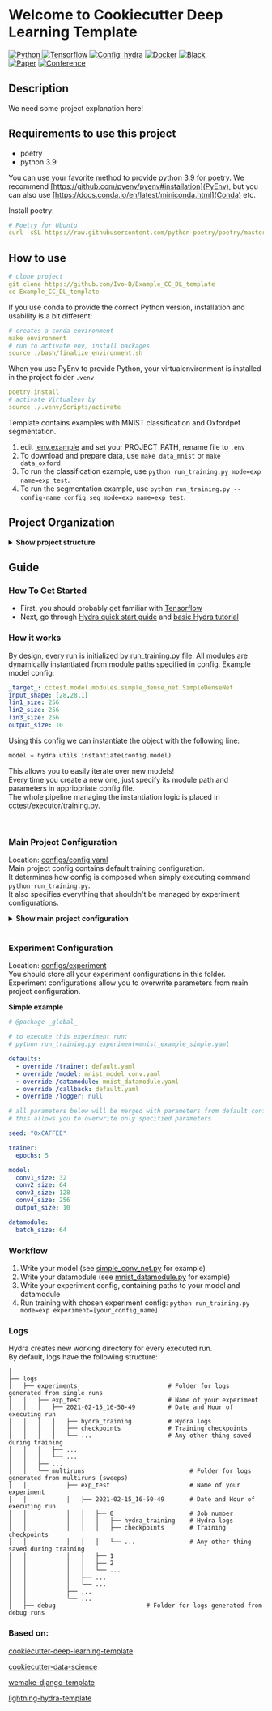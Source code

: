 # Welcome to Cookiecutter Deep Learning Template
<a href="https://www.python.org/"><img alt="Python" src="https://img.shields.io/badge/-Python 3.9-3670A0?style=flat-square&logo=python&logoColor=ffdd54"></a>
<a href="https://www.tensorflow.org/install"><img alt="Tensorflow" src="https://img.shields.io/badge/-Tensorflow 2.7-%23FF6F00?style=flat-square&logo=Tensorflow&logoColor=white"></a>
<a href="https://hydra.cc/"><img alt="Config: hydra" src="https://img.shields.io/badge/config-hydra 1.1-89b8cd?style=flat-square&labelColor=gray"></a>
<a href="https://www.docker.com/"><img alt="Docker" src="https://img.shields.io/badge/docker-257bd6?style=flat-square&logo=docker&logoColor=white"></a>
<a href="https://github.com/psf/black"><img alt="Black" src="https://img.shields.io/badge/code%20style-black-black?style=flat-square"></a><br>
[![Paper](http://img.shields.io/badge/paper-arxiv.1001.2234-B31B1B.svg?style=flat-square)](https://www.nature.com/articles/nature14539)
[![Conference](http://img.shields.io/badge/AnyConference-year-4b44ce.svg?style=flat-square)](https://papers.nips.cc/paper/2020)

## Description
We need some project explanation here!

## Requirements to use this project
- poetry
- python 3.9

You can use your favorite method to provide python 3.9 for poetry. We recommend [https://github.com/pyenv/pyenv#installation](PyEnv), but you can also use [https://docs.conda.io/en/latest/miniconda.html](Conda) etc.

Install poetry:
````yaml
# Poetry for Ubuntu
curl -sSL https://raw.githubusercontent.com/python-poetry/poetry/master/install-poetry.py | python -
````

## How to use
````yaml
# clone project
git clone https://github.com/Ivo-B/Example_CC_DL_template
cd Example_CC_DL_template
````

If you use conda to provide the correct Python version, installation and usability is a bit different:
````yaml
# creates a conda environment
make environment
# run to activate env, install packages
source ./bash/finalize_environment.sh
````

When you use PyEnv to provide Python, your virtualenvironment is installed in the project folder `.venv`
````yaml
poetry install
# activate Virtualenv by
source ./.venv/Scripts/activate
````

Template contains examples with MNIST classification and Oxfordpet segmentation.<br>
 1. edit [.env.example](.env.example) and set your PROJECT_PATH, rename file to `.env`
 2. To download and prepare data, use `make data_mnist` or `make data_oxford`
 3. To run the classification example, use `python run_training.py mode=exp name=exp_test`.
 4. To run the segmentation example, use `python run_training.py --config-name config_seg mode=exp name=exp_test`.


## Project Organization

<details>
<summary><b>Show project structure</b></summary>

```
├──.venv                        <- Local poetry environment
│   └──.gitkeep
├── configs                     <- Hydra configuration files
│   ├── callbacks               <- Callbacks configs
│   ├── datamodule              <- Datamodule configs
│   │   └── data_aug            <- TODO
│   ├── experiment              <- Experiment configs
│   ├── hparams_search          <- Hyperparameter search configs
│   ├── mode                    <- Running mode configs
│   ├── logger                  <- Logger configs
│   ├── model                   <- Model configs
│   ├── trainer                 <- Trainer configs
│   │   ├── loss                <- TODO
│   │   ├── lr_scheduler        <- TODO
│   │   ├── metric              <- TODO
│   │   └── optimizer           <- TODO
│   │
│   └── config.yaml             <- Main project configuration file
├── data
│   ├── external        <- Data from third party sources.
│   ├── interim         <- Intermediate data that has been transformed.
│   ├── processed       <- The final, canonical data sets for modeling.
│   └── raw             <- The original, immutable data dump.
├── docs                <- A default Sphinx project; see sphinx-doc.org for details
├── models              <- Trained and serialized models, model predictions, or model summaries
├── notebooks           <- Jupyter notebooks. Naming convention is a number (for ordering),
│                           the creator's initials, and a short `-` delimited description, e.g.
│                           `1.0-jqp-initial-data-exploration`.
├── references          <- Data dictionaries, manuals, and all other explanatory materials.
├── reports             <- Generated analysis as HTML, PDF, LaTeX, etc.
│   └── figures         <- Generated graphics and figures to be used in reporting
├── test                <- TODO
├── cctest              <- Source code for use in this project.
│   ├── data                              <- Scripts to download or generate data
│   │   └── __init__.py
│   ├── dataloaders                       <- Scripts to handel and load the preprocessed data
│   │   ├── __init__.py
│   │   ├── base_datamodule.py            <- TODO
│   │   └── mnist_datamodule.py           <- TODO
│   ├── evaluation                        <- Scripts to do evaluation of the results
│   │   └── __init__.py
│   ├── executor                          <- Scripts to train, eval and test models
│   │   ├── __init__.py
│   │   └── training.py                   <- TODO
│   ├── models                            <- Scripts to define model architecture
│   │   ├── modules                       <- TODO
│   │   │   ├── __init__.py
│   │   │   ├── simple_conv_net.py        <- TODO
│   │   │   └── simple_dense_net.py       <- TODO
│   │   ├── __init__.py
│   │   └── base_trainer_module.py        <- TODO
│   ├── utils                             <- Utility scripts
│   │   ├── __init__.py
│   │   ├── my_callback.py                <- TODO
│   │   ├── my_losses.py                  <- TODO
│   │   ├── my_metrics.py                 <- TODO
│   │   └── utils.py                      <- TODO
│   │
│   ├── visualization                     <- Scripts to create exploratory and results oriented
│   │   └── __init__.py                    visualizations
│   │
│   └── __init__.py                       <- Makes cctest a Python module
│
├── .env.example            <- TODO
├── .editorconfig           <- file with format specification. You need to install
│                               the required plugin for your IDE in order to enable it.
├── .gitignore              <- file that specifies what should we commit into
│                               the repository and we should not.
├── .pre-commit-config.yaml <- TODO
├── LICENSE
├── Makefile                <- Makefile with commands like `make data_mnist`
├── poetry.toml             <- poetry config file to install enviroment locally
├── poetry.lock             <- lock file for dependencies. It is used to install exactly
│                               the same versions of dependencies on each build
├── pyproject.toml          <- The project's dependencies for reproducing the
│                               analysis environment
├── README.md               <- The top-level README for developers using this project.
├── run_training.py         <- TODO
└── setup.cfg               <- configuration file, that is used by most tools in this project
```

</details>

## Guide

### How To Get Started

- First, you should probably get familiar with [Tensorflow](https://www.tensorflow.org/)
- Next, go through [Hydra quick start guide](https://hydra.cc/docs/intro/) and [basic Hydra tutorial](https://hydra.cc/docs/tutorials/basic/your_first_app/simple_cli/)
  <br>

### How it works

By design, every run is initialized by [run_training.py](run_training.py) file. All modules are dynamically instantiated from module paths specified in config. Example model config:

```yaml
_target_: cctest.model.modules.simple_dense_net.SimpleDenseNet
input_shape: [28,28,1]
lin1_size: 256
lin2_size: 256
lin3_size: 256
output_size: 10
```

Using this config we can instantiate the object with the following line:

```python
model = hydra.utils.instantiate(config.model)
```

This allows you to easily iterate over new models!<br>
Every time you create a new one, just specify its module path and parameters in appriopriate config file. <br>
The whole pipeline managing the instantiation logic is placed in [cctest/executor/training.py](cctest/executor/training.py).

<br>

### Main Project Configuration

Location: [configs/config.yaml](configs/config.yaml)<br>
Main project config contains default training configuration.<br>
It determines how config is composed when simply executing command `python run_training.py`.<br>
It also specifies everything that shouldn't be managed by experiment configurations.

<details>
<summary><b>Show main project configuration</b></summary>

```yaml
# specify here default training configuration
defaults:
  - trainer: default.yaml
  - model: mnist_model.yaml
  - datamodule: mnist_datamodule.yaml
  - callback: default.yaml # set this to null if you don't want to use callback
  - logger: null # set logger here or use command line (e.g. `python run_training.py logger=wandb`)

  - mode: default.yaml

  - experiment: null
  - hparams_search: null

# path to original working directory
# hydra hijacks working directory by changing it to the current log directory,
# so it's useful to have this path as a special variable
# learn more here: https://hydra.cc/docs/next/tutorials/basic/running_your_app/working_directory
work_dir: ${hydra:runtime.cwd}

# path to folder with data
data_dir: ${work_dir}/data/

# pretty print config at the start of the run using Rich library
print_config: True

# disable python warnings if they annoy you
ignore_warnings: True
```

</details>
<br>

### Experiment Configuration

Location: [configs/experiment](configs/experiment)<br>
You should store all your experiment configurations in this folder.<br>
Experiment configurations allow you to overwrite parameters from main project configuration.

**Simple example**

```yaml
# @package _global_

# to execute this experiment run:
# python run_training.py experiment=mnist_example_simple.yaml

defaults:
  - override /trainer: default.yaml
  - override /model: mnist_model_conv.yaml
  - override /datamodule: mnist_datamodule.yaml
  - override /callback: default.yaml
  - override /logger: null

# all parameters below will be merged with parameters from default configurations set above
# this allows you to overwrite only specified parameters

seed: "OxCAFFEE"

trainer:
  epochs: 5

model:
  conv1_size: 32
  conv2_size: 64
  conv3_size: 128
  conv4_size: 256
  output_size: 10

datamodule:
  batch_size: 64
```

</details>

### Workflow

1. Write your model (see [simple_conv_net.py](cctest/model/modules/simple_conv_net.py) for example)
2. Write your datamodule (see [mnist_datamodule.py](cctest/datamodules/mnist_datamodule.py) for example)
3. Write your experiment config, containing paths to your model and datamodule
4. Run training with chosen experiment config: `python run_training.py mode=exp experiment=[your_config_name]`
   <br>

### Logs

Hydra creates new working directory for every executed run. <br>
By default, logs have the following structure:

```
│
├── logs
│   ├── experiments                         # Folder for logs generated from single runs
│   │   ├── exp_test                        # Name of your experiment
│   │   │   ├── 2021-02-15_16-50-49         # Date and Hour of executing run
│   │   │   │   ├── hydra_training          # Hydra logs
│   │   │   │   ├── checkpoints             # Training checkpoints
│   │   │   │   └── ...                     # Any other thing saved during training
│   │   │   ├── ...
│   │   │   └── ...
│   │   ├── ...
│   │   └── multiruns                             # Folder for logs generated from multiruns (sweeps)
│   │           ├── exp_test                      # Name of your experiment
│   │           │   ├── 2021-02-15_16-50-49       # Date and Hour of executing run
│   │           │   │   ├── 0                     # Job number
│   │           │   │   │   ├── hydra_training    # Hydra logs
│   │           │   │   │   ├── checkpoints       # Training checkpoints
│   │           │   │   │   └── ...               # Any other thing saved during training
│   │           │   │   ├── 1
│   │           │   │   ├── 2
│   │           │   │   └── ...
│   │           │   ├── ...
│   │           │   └── ...
│   │           ├── ...
│   │           └── ...
│   ├── debug                         # Folder for logs generated from debug runs

```


### Based on:
[cookiecutter-deep-learning-template](https://github.com/Ivo-B/CC-DL-template)

[cookiecutter-data-science](https://github.com/drivendata/cookiecutter-data-science)

[wemake-django-template](https://github.com/wemake-services/wemake-django-template)

[lightning-hydra-template](https://github.com/ashleve/lightning-hydra-template)
